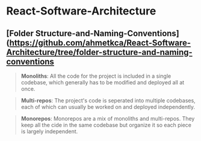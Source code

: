# React-Software-Architecture

## [Folder Structure-and-Naming-Conventions](https://github.com/ahmetkca/React-Software-Architecture/tree/folder-structure-and-naming-conventions
> **Monoliths**: All the code for the project is included in a single codebase, which generally has to be modified and deployed all at once.

> **Multi-repos**: The project's code is seperated into multiple codebases, each of which can usually be worked on and deployed independently.

> **Monorepos**: Monorepos are a mix of monoliths and multi-repos. They keep all the cide in the same codebase but organize it so each piece is largely independent.

